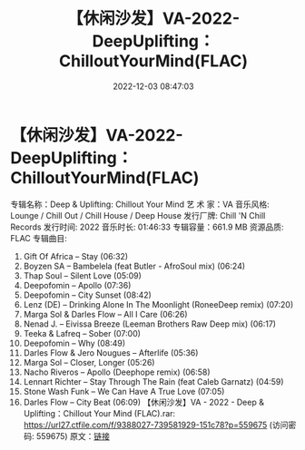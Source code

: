 ﻿---
title: 【休闲沙发】VA-2022-DeepUplifting：ChilloutYourMind(FLAC)
date: 2022-12-03 08:47:03
categories: 古典音乐、新世纪、纯音雅乐
tags: 纯音雅乐
---
# 【休闲沙发】VA-2022-DeepUplifting：ChilloutYourMind(FLAC)

专辑名称：Deep & Uplifting: Chillout Your Mind
艺 术 家：VA
音乐风格: Lounge / Chill Out / Chill House / Deep House
发行厂牌: Chill 'N Chill Records
发行时间: 2022
音乐时长: 01:46:33
专辑容量：661.9 MB
资源品质: FLAC
专辑曲目:
01. Gift Of Africa – Stay (06:32)
02. Boyzen SA – Bambelela (feat Butler - AfroSoul mix)
(06:24)
03. Thap Soul – Silent Love (05:09)
04. Deepofomin – Apollo (07:36)
05. Deepofomin – City Sunset (08:42)
06. Lenz (DE) – Drinking Alone In The Moonlight (RoneeDeep
remix) (07:20)
07. Marga Sol & Darles Flow – All I Care (06:26)
08. Nenad J. – Eivissa Breeze (Leeman Brothers Raw Deep mix)
(06:17)
09. Teeka & Lafreq – Sober (07:00)
10. Deepofomin – Why (08:49)
11. Darles Flow & Jero Nougues – Afterlife (05:36)
12. Marga Sol – Closer, Longer (05:26)
13. Nacho Riveros – Apollo (Deephope remix) (06:58)
14. Lennart Richter – Stay Through The Rain (feat Caleb
Garnatz) (04:59)
15. Stone Wash Funk – We Can Have A True Love (07:05)
16. Darles Flow – City Beat (06:09)
【休闲沙发】VA - 2022 - Deep &
Uplifting：Chillout Your Mind (FLAC).rar: https://url27.ctfile.com/f/9388027-739581929-151c78?p=559675
(访问密码: 559675)
原文：[链接](https://blog.sina.com.cn/s/blog_1647c7e76010310f6.html)